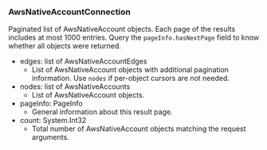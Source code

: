 ### AwsNativeAccountConnection
Paginated list of AwsNativeAccount objects. Each page of the results includes at most 1000 entries. Query the `pageInfo.hasNextPage` field to know whether all objects were returned.

- edges: list of AwsNativeAccountEdges
  - List of AwsNativeAccount objects with additional pagination information. Use `nodes` if per-object cursors are not needed.
- nodes: list of AwsNativeAccounts
  - List of AwsNativeAccount objects.
- pageInfo: PageInfo
  - General information about this result page.
- count: System.Int32
  - Total number of AwsNativeAccount objects matching the request arguments.
